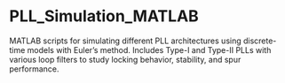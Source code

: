 # PLL_Simulation_MATLAB
MATLAB scripts for simulating different PLL architectures using discrete-time models with Euler’s method. Includes Type-I and Type-II PLLs with various loop filters to study locking behavior, stability, and spur performance.
